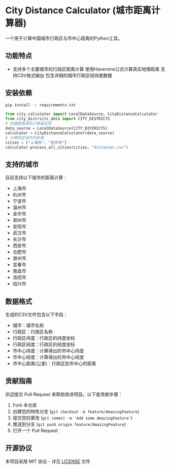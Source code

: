 # City Distance Calculator (城市距离计算器)
一个用于计算中国城市行政区与市中心距离的Python工具。
## 功能特点
- 支持多个主要城市的行政区距离计算
 使用Haversine公式计算真实地理距离
 支持CSV格式输出
 包含详细的城市行政区经纬度数据
## 安装依赖
```bash
pip install -r requirements.txt
```

```python
from city_calculator import LocalDataSource, CityDistanceCalculator
from city_districts_data import CITY_DISTRICTS
# 创建数据源和计算器实例
data_source = LocalDataSource(CITY_DISTRICTS)
calculator = CityDistanceCalculator(data_source)
# 计算特定城市的距离
cities = ["上海市", "杭州市"]
calculator.process_all_cities(cities, "distances.csv")
```
## 支持的城市

目前支持以下城市的距离计算：
- 上海市
- 杭州市
- 宁波市
- 温州市
- 金华市
- 郑州市
- 安阳市
- 武汉市
- 长沙市
- 西安市
- 合肥市
- 滁州市
- 宜春市
- 南昌市
- 洛阳市
- 绍兴市

## 数据格式

生成的CSV文件包含以下字段：
- 城市：城市名称
- 行政区：行政区名称
- 行政区纬度：行政区的纬度坐标
- 行政区经度：行政区的经度坐标
- 市中心纬度：计算得出的市中心纬度
- 市中心经度：计算得出的市中心经度
- 市中心距离(公里)：行政区到市中心的距离

## 贡献指南

欢迎提交 Pull Request 来帮助改进项目。以下是贡献步骤：

1. Fork 本仓库
2. 创建您的特性分支 (`git checkout -b feature/AmazingFeature`)
3. 提交您的更改 (`git commit -m 'Add some AmazingFeature'`)
4. 推送到分支 (`git push origin feature/AmazingFeature`)
5. 打开一个 Pull Request

## 开源协议

本项目采用 MIT 协议 - 详见 [LICENSE](LICENSE) 文件

